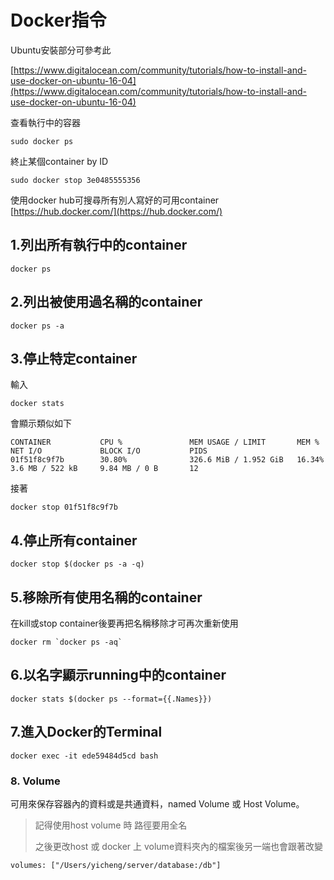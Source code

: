 # Docker指令

Ubuntu安裝部分可參考此

[https://www.digitalocean.com/community/tutorials/how-to-install-and-use-docker-on-ubuntu-16-04](https://www.digitalocean.com/community/tutorials/how-to-install-and-use-docker-on-ubuntu-16-04)

查看執行中的容器

```text
sudo docker ps
```

終止某個container by ID

```text
sudo docker stop 3e0485555356
```

使用docker hub可搜尋所有別人寫好的可用container  
[https://hub.docker.com/](https://hub.docker.com/)

## 1.列出所有執行中的container

```text
docker ps
```

## 2.列出被使用過名稱的container

```text
docker ps -a
```

## 3.停止特定container

輸入

```text
docker stats
```

會顯示類似如下

```text
CONTAINER           CPU %               MEM USAGE / LIMIT       MEM %               NET I/O             BLOCK I/O           PIDS
01f51f8c9f7b        30.80%              326.6 MiB / 1.952 GiB   16.34%              3.6 MB / 522 kB     9.84 MB / 0 B       12
```

接著

```text
docker stop 01f51f8c9f7b
```

## 4.停止所有container

```text
docker stop $(docker ps -a -q)
```

## 5.移除所有使用名稱的container

在kill或stop container後要再把名稱移除才可再次重新使用

```text
docker rm `docker ps -aq`
```

## 6.以名字顯示running中的container

```text
docker stats $(docker ps --format={{.Names}})
```

## 7.進入Docker的Terminal

```text
docker exec -it ede59484d5cd bash
```

### 8. Volume

可用來保存容器內的資料或是共通資料，named Volume 或 Host Volume。

> 記得使用host volume 時 路徑要用全名 
>
> 之後更改host 或 docker 上 volume資料夾內的檔案後另一端也會跟著改變

```text
volumes: ["/Users/yicheng/server/database:/db"]
```

